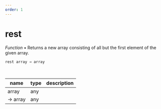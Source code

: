 ```yaml
---
order: 1
---
```

# rest

_Function_ &bull; Returns a new array consisting of all but the first element of the given array.

<pre><code>rest array &rarr; array</code></pre>
<br>

| name | type | description |
|------|------|-------------|
|array|any||
|&rarr; array|any||




